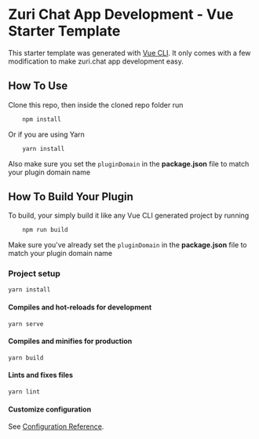 # Zuri Chat App Development - Vue Starter Template

This starter template was generated with [Vue CLI](https://cli.vuejs.org/).
It only comes with a few modification to make zuri.chat app development easy.

## How To Use

Clone this repo, then inside the cloned repo folder run

```bash
    npm install
```

Or if you are using Yarn

```bash
    yarn install
```

Also make sure you set the `pluginDomain` in the **package.json** file to match your plugin domain name

## How To Build Your Plugin

To build, your simply build it like any Vue CLI generated project by running

```bash
    npm run build
```

Make sure you've already set the `pluginDomain` in the **package.json** file to match your plugin domain name

### Project setup

```
yarn install
```

#### Compiles and hot-reloads for development

```
yarn serve
```

#### Compiles and minifies for production

```
yarn build
```

#### Lints and fixes files

```
yarn lint
```

#### Customize configuration

See [Configuration Reference](https://cli.vuejs.org/config/).
